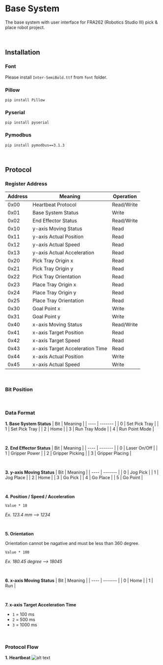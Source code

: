 # Base System
The base system with user interface for FRA262 (Robotics Studio III) pick & place robot project. 

$~$

## Installation
### Font

Please install `Inter-SemiBold.ttf` from `font` folder.

### Pillow
```
pip install Pillow
```
### Pyserial
```
pip install pyserial
```
### Pymodbus
```
pip install pymodbus==3.1.3
```

$~$

## Protocol
### Register Address

| Address  | Meaning | Operation |
| -------- | ------- | --------- |
| 0x00 | Heartbeat Protocol | Read/Write
| 0x01 | Base System Status | Write
| 0x02 | End Effector Status | Read/Write
| 0x10 | y-axis Moving Status | Read
| 0x11 | y-axis Actual Position | Read
| 0x12 | y-axis Actual Speed | Read
| 0x13 | y-axis Actual Acceleration | Read
| 0x20 | Pick Tray Origin x | Read
| 0x21 | Pick Tray Origin y | Read
| 0x22 | Pick Tray Orientation  | Read
| 0x23 | Place Tray Origin x | Read
| 0x24 | Place Tray Origin y | Read
| 0x25 | Place Tray Orientation  | Read
| 0x30 | Goal Point x | Write
| 0x31 | Goal Point y | Write
| 0x40 | x-axis Moving Status | Read/Write
| 0x41 | x-axis Target Position | Read
| 0x42 | x-axis Target Speed | Read
| 0x43 | x-axis Target Acceleration Time | Read
| 0x44 | x-axis Actual Position | Write
| 0x45 | x-axis Actual Speed | Write

$~$

### Bit Position

$~$

### Data Format
**1. Base System Status**
| Bit  | Meaning |
| ---- | ------- |
| 0 | Set Pick Tray | 
| 1 | Set Pick Tray | 
| 2 | Home |
| 3 | Run Tray Mode |
| 4 | Run Point Mode |

$~$

**2. End Effector Status**
| Bit  | Meaning |
| ---- | ------- |
| 0 | Laser On/Off | 
| 1 | Gripper Power | 
| 2 | Gripper Picking |
| 3 | Gripper Placing |

$~$

**3. y-axis Moving Status**
| Bit  | Meaning |
| ---- | ------- |
| 0 | Jog Pick | 
| 1 | Jog Place | 
| 2 | Home |
| 3 | Go Pick |
| 4 | Go Place |
| 5 | Go Point |

$~$

**4. Position / Speed / Acceleration**

```Value * 10```

*Ex. 123.4 mm --> 1234*

$~$

**5. Orientation**

Orientation cannot be nagative and must be less than 360 degree. 

```Value * 100```

*Ex. 180.45 degree --> 18045*

$~$

**6. x-axis Moving Status**
| Bit  | Meaning |
| ---- | ------- |
| 0 | Home | 
| 1 | Run | 

$~$

**7. x-axis Target Acceleration Time**
- ```1``` = 100 ms
- ```2``` = 500 ms
- ```3``` = 1000 ms

$~$

### Protocol Flow
**1. Heartbeat**
![alt text](https://github.com/PeaceChanpornpakdee/FRA262_PickAndPlaceRobot_BaseSystem/blob/dev/image/readme_image/heartbeat.png?raw=true)
